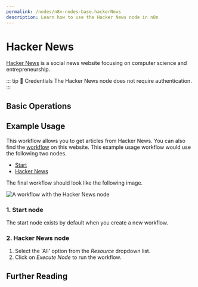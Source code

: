 ```yaml
---
permalink: /nodes/n8n-nodes-base.hackerNews
description: Learn how to use the Hacker News node in n8n
---
```


# Hacker News

[Hacker News](https://news.ycombinator.com/) is a social news website focusing on computer science and entrepreneurship.

::: tip 🔑 Credentials
The Hacker News node does not require authentication.
:::

## Basic Operations

<Resource node="n8n-nodes-base.hackerNews" />

## Example Usage

This workflow allows you to get articles from Hacker News. You can also find the [workflow](https://n8n.io/workflows/525) on this website. This example usage workflow would use the following two nodes.
- [Start](../../core-nodes/Start/README.md)
- [Hacker News]()

The final workflow should look like the following image.

![A workflow with the Hacker News node](./workflow.png)

### 1. Start node

The start node exists by default when you create a new workflow.

### 2. Hacker News node

1. Select the 'All' option from the *Resource* dropdown list.
2. Click on *Execute Node* to run the workflow.

## Further Reading

<FurtherReadingBlog node="Hacker News" />
